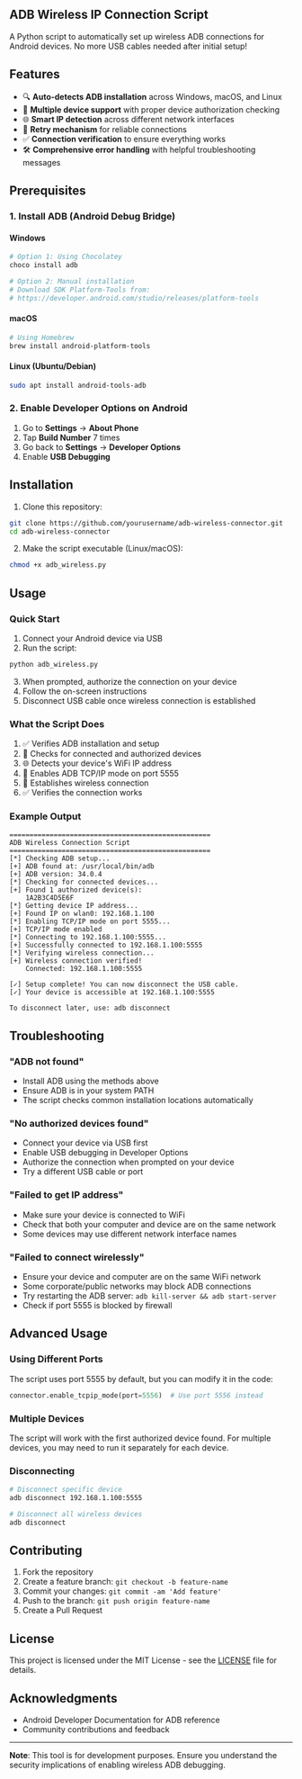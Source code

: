 
## ADB Wireless IP Connection Script

A Python script to automatically set up wireless ADB connections for Android devices. No more USB cables needed after initial setup!

## Features

- 🔍 **Auto-detects ADB installation** across Windows, macOS, and Linux
- 📱 **Multiple device support** with proper device authorization checking  
- 🌐 **Smart IP detection** across different network interfaces
- 🔄 **Retry mechanism** for reliable connections
- ✅ **Connection verification** to ensure everything works
- 🛠️ **Comprehensive error handling** with helpful troubleshooting messages

## Prerequisites

### 1. Install ADB (Android Debug Bridge)

#### Windows
```bash
# Option 1: Using Chocolatey
choco install adb

# Option 2: Manual installation
# Download SDK Platform-Tools from:
# https://developer.android.com/studio/releases/platform-tools
```

#### macOS
```bash
# Using Homebrew
brew install android-platform-tools
```

#### Linux (Ubuntu/Debian)
```bash
sudo apt install android-tools-adb
```

### 2. Enable Developer Options on Android
1. Go to **Settings** → **About Phone**
2. Tap **Build Number** 7 times
3. Go back to **Settings** → **Developer Options** 
4. Enable **USB Debugging**

## Installation

1. Clone this repository:
```bash
git clone https://github.com/yourusername/adb-wireless-connector.git
cd adb-wireless-connector
```

2. Make the script executable (Linux/macOS):
```bash
chmod +x adb_wireless.py
```

## Usage

### Quick Start
1. Connect your Android device via USB
2. Run the script:
```bash
python adb_wireless.py
```
3. When prompted, authorize the connection on your device
4. Follow the on-screen instructions
5. Disconnect USB cable once wireless connection is established

### What the Script Does
1. ✅ Verifies ADB installation and setup
2. 📱 Checks for connected and authorized devices
3. 🌐 Detects your device's WiFi IP address
4. 🔌 Enables ADB TCP/IP mode on port 5555
5. 📡 Establishes wireless connection
6. ✅ Verifies the connection works

### Example Output
```
==================================================
ADB Wireless Connection Script
==================================================
[*] Checking ADB setup...
[+] ADB found at: /usr/local/bin/adb
[+] ADB version: 34.0.4
[*] Checking for connected devices...
[+] Found 1 authorized device(s):
    1A2B3C4D5E6F
[*] Getting device IP address...
[+] Found IP on wlan0: 192.168.1.100
[*] Enabling TCP/IP mode on port 5555...
[+] TCP/IP mode enabled
[*] Connecting to 192.168.1.100:5555...
[+] Successfully connected to 192.168.1.100:5555
[*] Verifying wireless connection...
[+] Wireless connection verified!
    Connected: 192.168.1.100:5555

[✓] Setup complete! You can now disconnect the USB cable.
[✓] Your device is accessible at 192.168.1.100:5555

To disconnect later, use: adb disconnect
```

## Troubleshooting

### "ADB not found"
- Install ADB using the methods above
- Ensure ADB is in your system PATH
- The script checks common installation locations automatically

### "No authorized devices found"
- Connect your device via USB first
- Enable USB debugging in Developer Options
- Authorize the connection when prompted on your device
- Try a different USB cable or port

### "Failed to get IP address"
- Make sure your device is connected to WiFi
- Check that both your computer and device are on the same network
- Some devices may use different network interface names

### "Failed to connect wirelessly"
- Ensure your device and computer are on the same WiFi network
- Some corporate/public networks may block ADB connections
- Try restarting the ADB server: `adb kill-server && adb start-server`
- Check if port 5555 is blocked by firewall

## Advanced Usage

### Using Different Ports
The script uses port 5555 by default, but you can modify it in the code:
```python
connector.enable_tcpip_mode(port=5556)  # Use port 5556 instead
```

### Multiple Devices
The script will work with the first authorized device found. For multiple devices, you may need to run it separately for each device.

### Disconnecting
```bash
# Disconnect specific device
adb disconnect 192.168.1.100:5555

# Disconnect all wireless devices
adb disconnect
```

## Contributing

1. Fork the repository
2. Create a feature branch: `git checkout -b feature-name`
3. Commit your changes: `git commit -am 'Add feature'`
4. Push to the branch: `git push origin feature-name`
5. Create a Pull Request

## License

This project is licensed under the MIT License - see the [LICENSE](LICENSE) file for details.

## Acknowledgments

- Android Developer Documentation for ADB reference
- Community contributions and feedback

---

**Note**: This tool is for development purposes. Ensure you understand the security implications of enabling wireless ADB debugging.
